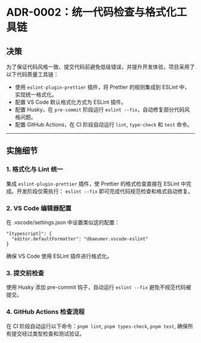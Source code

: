 # ADR-0002：统一代码检查与格式化工具链

## 决策

为了保证代码风格一致、提交代码前避免低级错误，并提升开发体验，项目采用了以下代码质量工具链：

- 使用 `eslint-plugin-prettier` 插件，将 Prettier 的规则集成到 ESLint 中，实现统一格式化。
- 配置 VS Code 默认格式化方式为 ESLint 插件。
- 配置 Husky，在 `pre-commit` 阶段运行 `eslint --fix`，自动修复部分代码风格问题。
- 配置 GitHub Actions，在 CI 阶段自动运行 `lint`, `type-check` 和 `test` 命令。

---

## 实施细节

### 1. 格式化与 Lint 统一

集成 `eslint-plugin-prettier` 插件，使 Prettier 的格式检查直接在 ESLint 中完成。开发阶段仅需执行：
`eslint --fix` 即可完成代码规范检查和格式自动修复。
### 2. VS Code 编辑器配置
在 .vscode/settings.json 中设置类似这的配置：
```
"[typescript]": {
  "editor.defaultFormatter": "dbaeumer.vscode-eslint"
}
```
确保 VS Code 使用 ESLint 插件进行格式化。

### 3. 提交前检查

使用 Husky 添加 pre-commit 钩子，自动运行 `eslint --fix` 避免不规范代码被提交。

### 4. GitHub Actions 检查流程

在 CI 阶段自动运行以下命令：`pnpm lint`, `pnpm types-check`, `pnpm test`, 确保所有提交经过类型检查和测试验证。

